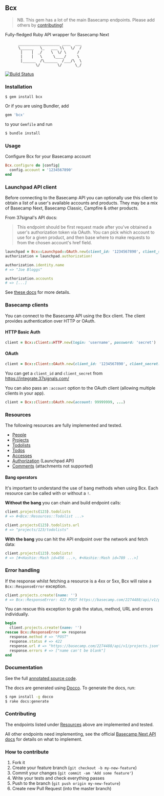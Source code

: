 ## Bcx

> NB. This gem has a lot of the main Basecamp endpoints. Please add others by [contributing!](#contributing)

Fully-fledged Ruby API wrapper for Basecamp Next

```
      ___________________ ____  ___
      \______   \_   ___ \\   \/  /
       |    |  _/    \  \/ \     /
       |    |   \     \____/     \
       |______  /\______  /___/\  \
              \/        \/      \_/
```

[![Build Status](https://travis-ci.org/paulspringett/bcx.png?branch=master)](https://travis-ci.org/paulspringett/bcx)

### Installation

```shell
$ gem install bcx
```

Or if you are using Bundler, add

```ruby
gem 'bcx'
```

to your `Gemfile` and run

```bash
$ bundle install
```

### Usage

Configure Bcx for your Basecamp account

```ruby
Bcx.configure do |config|
  config.account = '1234567890'
end
```

### Launchpad API client

Before connecting to the Basecamp API you can optionally use this client to obtain a list of a user's available accounts and products. They may be a mix of Basecamp Next, Basecamp Classic, Campfire & other products.

From 37signal's API docs:

> This endpoint should be first request made after you've obtained a user's authorization token via OAuth. You can pick which account to use for a given product, and then base where to make requests to from the chosen account's href field.

```ruby
launchpad = Bcx::Launchpad::OAuth.new(client_id: '1234567890', client_secret: '831994c4170', access_token: 'b02ff9345c3')
authorization = launchpad.authorization!

authorization.identity.name
# => "Joe Bloggs"

authorization.accounts
# => [...]
```

See [these docs](https://github.com/37signals/api/blob/master/sections/authentication.md#get-authorization) for more details.

### Basecamp clients

You can connect to the Basecamp API using the Bcx client. The client provides authentication over HTTP or OAuth.

#### HTTP Basic Auth

```ruby
client = Bcx::Client::HTTP.new(login: 'username', password: 'secret')
```

#### OAuth

```ruby
client = Bcx::Client::OAuth.new(client_id: '1234567890', client_secret: '831994c4170', access_token: 'b02ff9345c3')
```

You can get a `client_id` and `client_secret` from https://integrate.37signals.com/

You can also pass an `:account` option to the OAuth client (allowing multiple clients in your app).

```ruby
client = Bcx::Client::OAuth.new(account: 99999999, ...)
```

### Resources

The following resources are fully implemented and tested.

* [People](http://paulspringett.github.io/bcx/docs/person.html)
* [Projects](http://paulspringett.github.io/bcx/docs/project.html)
* [Todolists](http://paulspringett.github.io/bcx/docs/todolist.html)
* [Todos](http://paulspringett.github.io/bcx/docs/todo.html)
* [Accesses](http://paulspringett.github.io/bcx/docs/access.html)
* [Authorization](http://paulspringett.github.io/bcx/docs/authorization.html) (Launchpad API)
* [Comments](http://paulspringett.github.io/bcx/docs/comment.html) (attachments not supported)

#### Bang operators

It's important to understand the use of bang methods when using Bcx. Each resource can be called with or without a `!`.

**Without the bang** you can chain and build endpoint calls:

```ruby
client.projects(123).todolists
# => #<Bcx::Resources::Todolist ...>

client.projects(123).todolists.url
# => "projects/123/todolists"
```

**With the bang** you can hit the API endpoint over the network and fetch data:

```ruby
client.projects(123).todolists!
# => [#<Hashie::Mash id=456 ...>, #<Hashie::Mash id=789 ...>]
```

### Error handling

If the response whilst fetching a resource is a 4xx or 5xx, Bcx will raise a `Bcx::ResponseError` exception.

```ruby
client.projects.create!(name: '')
# => Bcx::ResponseError: 422 POST https://basecamp.com/2274488/api/v1/projects.json | Errors: name can't be blank
```

You can rescue this exception to grab the status, method, URL and errors individually.

```ruby
begin
  client.projects.create!(name: '')
rescue Bcx::ResponseError => response
  response.method # => "POST"
  response.status # => 422
  response.url # => "https://basecamp.com/2274488/api/v1/projects.json"
  response.errors # => ["name can't be blank"]
end
```

### Documentation

See the full [annotated source code](http://paulspringett.github.io/bcx/docs/bcx.html).

The docs are generated using [Docco](http://jashkenas.github.io/docco/). To generate the docs, run:

```bash
$ npm install -g docco
$ rake docs:generate
```

### Contributing

The endpoints listed under [Resources](https://github.com/paulspringett/bcx#resources) above are implemented and tested.

All other endpoints need implementing, see the official
[Basecamp Next API docs](https://github.com/37signals/bcx-api) for details on what to implement.

### How to contribute

1. Fork it
2. Create your feature branch (`git checkout -b my-new-feature`)
3. Commit your changes (`git commit -am 'Add some feature'`)
4. Write your tests and check everything passes
5. Push to the branch (`git push origin my-new-feature`)
6. Create new Pull Request (into the master branch)
